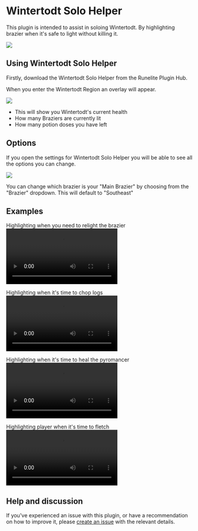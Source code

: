 # Wintertodt Solo Helper

This plugin is intended to assist in soloing Wintertodt. By highlighting brazier when it's safe to light without killing it. 

![](https://i.imgur.com/pcLiJRh.png)

## Using Wintertodt Solo Helper 

Firstly, download the Wintertodt Solo Helper from the Runelite Plugin Hub.

When you enter the Wintertodt Region an overlay will appear.

![](https://i.imgur.com/SRyJta8.png)

- This will show you Wintertodt's current health
- How many Braziers are currently lit
- How many potion doses you have left

## Options

If you open the settings for Wintertodt Solo Helper you will be able to see all the options you can change.

![](https://i.imgur.com/ijcjCJI.png)

You can change which brazier is your "Main Brazier" by choosing from the "Brazier" dropdown. This will default to "Southeast"

## Examples

Highlighting when you need to relight the brazier
![](https://i.imgur.com/DXtK4AH.mp4)

Highlighting when it's time to chop logs
![](https://i.imgur.com/Sw99L97.mp4)

Highlighting when it's time to heal the pyromancer 
![](https://i.imgur.com/Yn2t1gi.mp4)

Highlighting player when it's time to fletch
![](https://i.imgur.com/2PL5hA3.mp4)

## Help and discussion

If you've experienced an issue with this plugin, or have a recommendation on how to improve it, please [create an issue](https://github.com/AprilHickson/wintertodt-solo-helper/issues/new) with the relevant details.